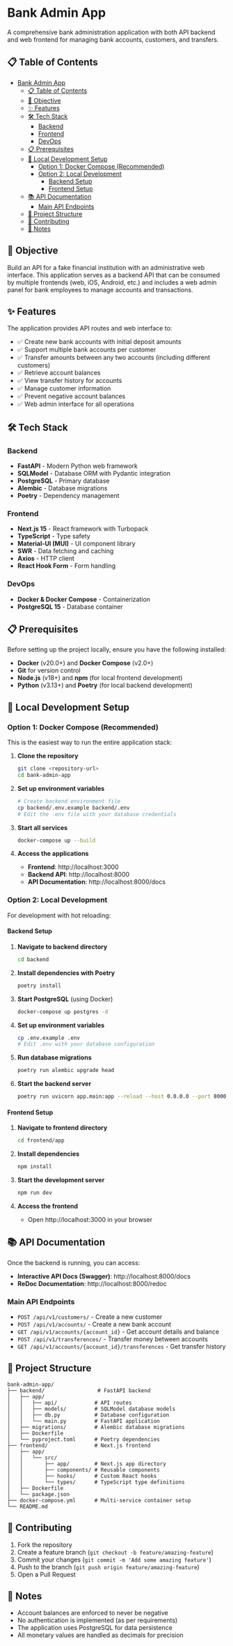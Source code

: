 # Bank Admin App

A comprehensive bank administration application with both API backend and web frontend for managing bank accounts, customers, and transfers.

## 📋 Table of Contents

- [Bank Admin App](#bank-admin-app)
  - [📋 Table of Contents](#-table-of-contents)
  - [🎯 Objective](#-objective)
  - [✨ Features](#-features)
  - [🛠 Tech Stack](#-tech-stack)
    - [Backend](#backend)
    - [Frontend](#frontend)
    - [DevOps](#devops)
  - [📋 Prerequisites](#-prerequisites)
  - [🚀 Local Development Setup](#-local-development-setup)
    - [Option 1: Docker Compose (Recommended)](#option-1-docker-compose-recommended)
    - [Option 2: Local Development](#option-2-local-development)
      - [Backend Setup](#backend-setup)
      - [Frontend Setup](#frontend-setup)
  - [📚 API Documentation](#-api-documentation)
    - [Main API Endpoints](#main-api-endpoints)
  - [📁 Project Structure](#-project-structure)
  - [🤝 Contributing](#-contributing)
  - [📝 Notes](#-notes)

## 🎯 Objective

Build an API for a fake financial institution with an administrative web interface. This application serves as a backend API that can be consumed by multiple frontends (web, iOS, Android, etc.) and includes a web admin panel for bank employees to manage accounts and transactions.

## ✨ Features

The application provides API routes and web interface to:

- ✅ Create new bank accounts with initial deposit amounts
- ✅ Support multiple bank accounts per customer
- ✅ Transfer amounts between any two accounts (including different customers)
- ✅ Retrieve account balances
- ✅ View transfer history for accounts
- ✅ Manage customer information
- ✅ Prevent negative account balances
- ✅ Web admin interface for all operations

## 🛠 Tech Stack

### Backend
- **FastAPI** - Modern Python web framework
- **SQLModel** - Database ORM with Pydantic integration
- **PostgreSQL** - Primary database
- **Alembic** - Database migrations
- **Poetry** - Dependency management

### Frontend
- **Next.js 15** - React framework with Turbopack
- **TypeScript** - Type safety
- **Material-UI (MUI)** - UI component library
- **SWR** - Data fetching and caching
- **Axios** - HTTP client
- **React Hook Form** - Form handling

### DevOps
- **Docker & Docker Compose** - Containerization
- **PostgreSQL 15** - Database container

## 📋 Prerequisites

Before setting up the project locally, ensure you have the following installed:

- **Docker** (v20.0+) and **Docker Compose** (v2.0+)
- **Git** for version control
- **Node.js** (v18+) and **npm** (for local frontend development)
- **Python** (v3.13+) and **Poetry** (for local backend development)

## 🚀 Local Development Setup

### Option 1: Docker Compose (Recommended)

This is the easiest way to run the entire application stack:

1. **Clone the repository**
   ```bash
   git clone <repository-url>
   cd bank-admin-app
   ```

2. **Set up environment variables**
   ```bash
   # Create backend environment file
   cp backend/.env.example backend/.env
   # Edit the .env file with your database credentials
   ```

3. **Start all services**
   ```bash
   docker-compose up --build
   ```

4. **Access the applications**
   - **Frontend**: http://localhost:3000
   - **Backend API**: http://localhost:8000
   - **API Documentation**: http://localhost:8000/docs

### Option 2: Local Development

For development with hot reloading:

#### Backend Setup

1. **Navigate to backend directory**
   ```bash
   cd backend
   ```

2. **Install dependencies with Poetry**
   ```bash
   poetry install
   ```

3. **Start PostgreSQL** (using Docker)
   ```bash
   docker-compose up postgres -d
   ```

4. **Set up environment variables**
   ```bash
   cp .env.example .env
   # Edit .env with your database configuration
   ```

5. **Run database migrations**
   ```bash
   poetry run alembic upgrade head
   ```

6. **Start the backend server**
   ```bash
   poetry run uvicorn app.main:app --reload --host 0.0.0.0 --port 8000
   ```

#### Frontend Setup

1. **Navigate to frontend directory**
   ```bash
   cd frontend/app
   ```

2. **Install dependencies**
   ```bash
   npm install
   ```

3. **Start the development server**
   ```bash
   npm run dev
   ```

4. **Access the frontend**
   - Open http://localhost:3000 in your browser

## 📚 API Documentation

Once the backend is running, you can access:

- **Interactive API Docs (Swagger)**: http://localhost:8000/docs
- **ReDoc Documentation**: http://localhost:8000/redoc

### Main API Endpoints

- `POST /api/v1/customers/` - Create a new customer
- `POST /api/v1/accounts/` - Create a new bank account
- `GET /api/v1/accounts/{account_id}` - Get account details and balance
- `POST /api/v1/transferences/` - Transfer money between accounts
- `GET /api/v1/accounts/{account_id}/transferences` - Get transfer history

## 📁 Project Structure

```
bank-admin-app/
├── backend/                 # FastAPI backend
│   ├── app/
│   │   ├── api/            # API routes
│   │   ├── models/         # SQLModel database models
│   │   ├── db.py           # Database configuration
│   │   └── main.py         # FastAPI application
│   ├── migrations/         # Alembic database migrations
│   ├── Dockerfile
│   └── pyproject.toml      # Poetry dependencies
├── frontend/               # Next.js frontend
│   ├── app/
│   │   └── src/
│   │       ├── app/        # Next.js app directory
│   │       ├── components/ # Reusable components
│   │       ├── hooks/      # Custom React hooks
│   │       └── types/      # TypeScript type definitions
│   ├── Dockerfile
│   └── package.json
├── docker-compose.yml      # Multi-service container setup
└── README.md
```

## 🤝 Contributing

1. Fork the repository
2. Create a feature branch (`git checkout -b feature/amazing-feature`)
3. Commit your changes (`git commit -m 'Add some amazing feature'`)
4. Push to the branch (`git push origin feature/amazing-feature`)
5. Open a Pull Request

## 📝 Notes

- Account balances are enforced to never be negative
- No authentication is implemented (as per requirements)
- The application uses PostgreSQL for data persistence
- All monetary values are handled as decimals for precision